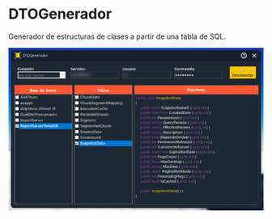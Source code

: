 # DTOGenerador

Generador de estructuras de clases a partir de una tabla de SQL.

<img align="center" src="./Screenshot/Screen.png">
